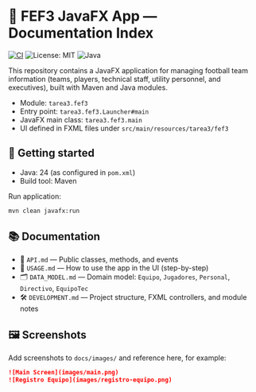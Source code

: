 # 📘 FEF3 JavaFX App — Documentation Index

[![CI](https://github.com/Misstery13/FEF3_Equipo/actions/workflows/maven.yml/badge.svg)](https://github.com/Misstery13/FEF3_Equipo/actions/workflows/maven.yml) ![License: MIT](https://img.shields.io/badge/License-MIT-yellow.svg) ![Java](https://img.shields.io/badge/Java-24-blue)

This repository contains a JavaFX application for managing football team information (teams, players, technical staff, utility personnel, and executives), built with Maven and Java modules.

- Module: `tarea3.fef3`
- Entry point: `tarea3.fef3.Launcher#main`
- JavaFX main class: `tarea3.fef3.main`
- UI defined in FXML files under `src/main/resources/tarea3/fef3`

## 🚀 Getting started

- Java: 24 (as configured in `pom.xml`)
- Build tool: Maven

Run application:

```bash
mvn clean javafx:run
```

## 📚 Documentation

- 🧩 `API.md` — Public classes, methods, and events
- 🧭 `USAGE.md` — How to use the app in the UI (step-by-step)
- 🗂️ `DATA_MODEL.md` — Domain model: `Equipo`, `Jugadores`, `Personal`, `Directivo`, `EquipoTec`
- 🛠️ `DEVELOPMENT.md` — Project structure, FXML controllers, and module notes

## 🖼️ Screenshots

Add screenshots to `docs/images/` and reference here, for example:

```md
![Main Screen](images/main.png)
![Registro Equipo](images/registro-equipo.png)
```